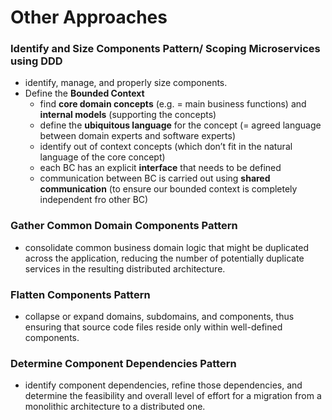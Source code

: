 # Other Approaches

### Identify and Size Components Pattern/ Scoping Microservices using DDD

* identify, manage, and properly size components.
* Define the **Bounded Context**
  * find **core domain concepts** (e.g. = main business functions) and **internal models** (supporting the concepts)
  * define the **ubiquitous language** for the concept (= agreed language between domain experts and software experts)
  * identify out of context concepts (which don’t fit in the natural language of the core concept)
  * each BC has an explicit **interface** that needs to be defined
  * communication between BC is carried out using **shared communication** (to ensure our bounded context is completely independent fro other BC)

### Gather Common Domain Components Pattern

* consolidate common business domain logic that might be duplicated across the application, reducing the number of potentially duplicate services in the resulting distributed architecture.

### Flatten Components Pattern

* collapse or expand domains, subdomains, and components, thus ensuring that source code files reside only within well-defined components.

### Determine Component Dependencies Pattern

* identify component dependencies, refine those dependencies, and determine the feasibility and overall level of effort for a migration from a monolithic architecture to a distributed one.
